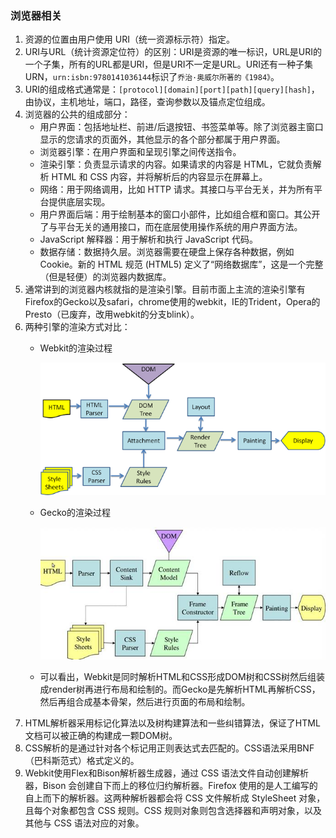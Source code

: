 ### 浏览器相关

1. 资源的位置由用户使用 URI（统一资源标示符）指定。
2. URI与URL（统计资源定位符）的区别：URI是资源的唯一标识，URL是URI的一个子集，所有的URL都是URI，但是URI不一定是URL。URI还有一种子集URN，`urn:isbn:9780141036144`标识了`乔治·奥威尔所著的《1984》`。
3. URI的组成格式通常是：`[protocol][domain][port][path][query][hash]`，由协议，主机地址，端口，路径，查询参数以及锚点定位组成。
4. 浏览器的公共的组成部分：
    - 用户界面：包括地址栏、前进/后退按钮、书签菜单等。除了浏览器主窗口显示的您请求的页面外，其他显示的各个部分都属于用户界面。
    - 浏览器引擎：在用户界面和呈现引擎之间传送指令。
    - 渲染引擎：负责显示请求的内容。如果请求的内容是 HTML，它就负责解析 HTML 和 CSS 内容，并将解析后的内容显示在屏幕上。
    - 网络：用于网络调用，比如 HTTP 请求。其接口与平台无关，并为所有平台提供底层实现。
    - 用户界面后端：用于绘制基本的窗口小部件，比如组合框和窗口。其公开了与平台无关的通用接口，而在底层使用操作系统的用户界面方法。
    - JavaScript 解释器：用于解析和执行 JavaScript 代码。
    - 数据存储：数据持久层。浏览器需要在硬盘上保存各种数据，例如 Cookie。新的 HTML 规范 (HTML5) 定义了“网络数据库”，这是一个完整（但是轻便）的浏览器内数据库。
5. 通常讲到的浏览器内核就指的是渲染引擎。目前市面上主流的渲染引擎有Firefox的Gecko以及safari，chrome使用的webkit，IE的Trident，Opera的Presto（已废弃，改用webkit的分支blink）。
6. 两种引擎的渲染方式对比：
    - Webkit的渲染过程

        ![Webkit](./img/webkitflow.png)
    - Gecko的渲染过程

        ![Gecko](./img/Gecko渲染.jpg)
    - 可以看出，Webkit是同时解析HTML和CSS形成DOM树和CSS树然后组装成render树再进行布局和绘制的。而Gecko是先解析HTML再解析CSS，然后再组合成基本骨架，然后进行页面的布局和绘制。
7. HTML解析器采用标记化算法以及树构建算法和一些纠错算法，保证了HTML文档可以被正确的构建成一颗DOM树。
8. CSS解析的是通过针对各个标记用正则表达式去匹配的。CSS语法采用BNF（巴科斯范式）格式定义的。
9. Webkit使用Flex和Bison解析器生成器，通过 CSS 语法文件自动创建解析器，Bison 会创建自下而上的移位归约解析器。Firefox 使用的是人工编写的自上而下的解析器。这两种解析器都会将 CSS 文件解析成 StyleSheet 对象，且每个对象都包含 CSS 规则。CSS 规则对象则包含选择器和声明对象，以及其他与 CSS 语法对应的对象。 